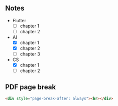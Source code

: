 ## Notes

- Flutter 
	- [ ] chapter 1
	- [ ] chapter 2
- AI 
	- [x] chapter 1
	- [x] chapter 2
	- [ ] chapter 3 
- CS
	- [x] chapter 1
	- [ ] chapter 2 

## PDF page break

```html
<div style="page-break-after: always"><br></div>
```
